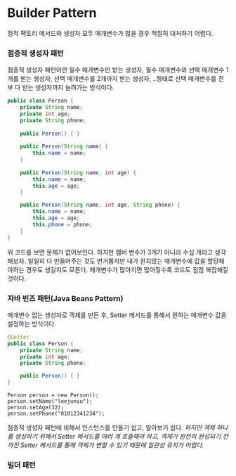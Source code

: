 # Builder Pattern
정적 팩토리 메서드와 생성자 모두 매개변수가 많을 경우 적절히 대처하기 어렵다. 

### 점층적 생성자 패턴
점층적 생성자 패턴이란 필수 매개변수만 받는 생성자, 필수 매개변수와 선택 매개변수 1개를 받는 생성자, 선택 매개변수를 2개까지 받는 생성자, ..형태로 선택 매개변수를 전부 다 받는 생성자까지 늘려가는 방식이다.

```java
public class Person {
    private String name;
    private int age;
    private String phone;
    
    public Person() { }
    
    public Person(String name) {
        this.name = name;
    }
    
    public Person(String name, int age) {
        this.name = name;
        this.age = age;
    }

    public Person(String name, int age, String phone) {
        this.name = name;
        this.age = age;
        this.phone = phone;
    }
}
```
위 코드를 보면 문제가 없어보인다. 하지만 멤버 변수가 3개가 아니라 수십 개라고 생각해보자. 일일히 다 만들어주는 것도 번거롭지만 내가 원치않는 매개변수에 값을 할당해야하는 경우도 생길지도 모른다.
매개변수가 많아지면 많아질수록 코드도 점점 복잡해질 것이다.

### 자바 빈즈 패턴(Java Beans Pattern)
매개변수 없는 생성자로 객체를 만든 후, Setter 메서드를 통해서 원하는 매개변수 값을 설정하는 방식이다.

```java
@Setter
public class Person {
    private String name;
    private int age;
    private String phone;

    public Person() { }
}
```
```text
Person person = new Person();
person.setName("leejunsu");
person.setAge(32);
person.setPhone("01012341234");
```
점층적 생성자 패턴에 비해서 인스턴스를 만들기 쉽고, 알아보기 쉽다.
_하지만 객체 하나를 생성하기 위해서 Setter 메서드를 여러 개 호출해야 하고, 객체가 완전히 완성되기 전까진 Setter 메서드를 통해 객체가 변할 수 있기 때문에 일관성 유지가 어렵다._

### 빌더 패턴
